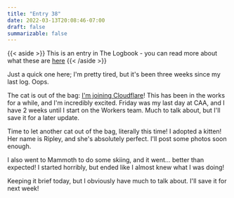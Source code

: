 ```yaml
---
title: "Entry 38"
date: 2022-03-13T20:08:46-07:00
draft: false
summarizable: false
---
```


{{< aside >}} This is an entry in The Logbook - you can read more about what these are [here](/posts/logbook) {{< /aside >}}

Just a quick one here; I'm pretty tired, but it's been three weeks since my last log. Oops.

The cat is out of the bag: [I'm joining Cloudflare](/posts/cloudflare)! This has been in the works for a while, and I'm incredibly excited. Friday was my last day at CAA, and I have 2 weeks until I start on the Workers team. Much to talk about, but I'll save it for a later update.

Time to let another cat out of the bag, literally this time! I adopted a kitten! Her name is Ripley, and she's absolutely perfect. I'll post some photos soon enough. 

I also went to Mammoth to do some skiing, and it went... better than expected! I started horribly, but ended like I almost knew what I was doing!

Keeping it brief today, but I obviously have much to talk about. I'll save it for next week!
